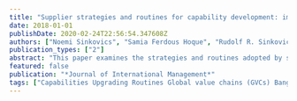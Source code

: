 ```yaml
---
title: "Supplier strategies and routines for capability development: implications for upgrading"
date: 2018-01-01
publishDate: 2020-02-24T22:56:54.347608Z
authors: ["Noemi Sinkovics", "Samia Ferdous Hoque", "Rudolf R. Sinkovics"]
publication_types: ["2"]
abstract: "This paper examines the strategies and routines adopted by small and medium-sized suppliers to develop capabilities that enable them to engage in upgrading, despite a precarious relational and institutional context. To this end, we investigate the strategic behaviour of two Bangladeshi garment manufacturers. Both started out as small suppliers for multinational enterprises (MNEs) and have eventually grown into micro-multinationals. The firms are involved in ‘tacit promissory contracting’ with their buyers, a specific form of international outsourcing relationship. The study adopts a multiple case study design that involves interviews with managers/owners of the firms. The analysis yields two key findings. Both firms have devised strategies and taken coherent routines involving actions to develop skills and motivation needed to perform appropriate functional activities (i.e. pre-production, production and post-production) as they embarked on different stages of upgrading. Furthermore, firms have designed routines to internalise the challenges originating from their relationships with their buyers and the institutional environment at the time that had the potential to affect their upgrading goals. The paper contributes to IB studies by highlighting how suppliers, even in a precarious context, can control their own strategies and routines, so as to develop capabilities that allow them to gradually redress the power imbalance between themselves and their buyers."
featured: false
publication: "*Journal of International Management*"
tags: ["Capabilities Upgrading Routines Global value chains (GVCs) Bangladesh Traditional emerging markets Absorptive capacity"]
---
```


